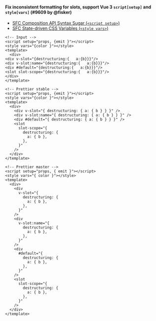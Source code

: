 #### Fix inconsistent formatting for slots, support Vue 3 `script[setup]` and `style[vars]` (#9609 by @fisker)

- [SFC Composition API Syntax Sugar (`<script setup>`)](https://github.com/vuejs/rfcs/blob/sfc-improvements/active-rfcs/0000-sfc-script-setup.md)
- [SFC State-driven CSS Variables (`<style vars>`)](https://github.com/vuejs/rfcs/blob/sfc-improvements/active-rfcs/0000-sfc-style-variables.md)

<!-- prettier-ignore -->
```vue
<!-- Input -->
<script setup="props, {emit }"></script>
<style vars="{color }"></style>
<template>
  <div>
<div v-slot="{destructuring:{   a:{b}}}"/>
<div v-slot:name="{destructuring:{   a:{b}}}"/>
<div #default="{destructuring:{   a:{b}}}"/>
<slot slot-scope="{destructuring:{   a:{b}}}"/>
</div>
</template>

<!-- Prettier stable -->
<script setup="props, {emit }"></script>
<style vars="{color }"></style>
<template>
  <div>
    <div v-slot="{ destructuring: { a: { b } } }" />
    <div v-slot:name="{ destructuring: { a: { b } } }" />
    <div #default="{ destructuring: { a: { b } } }" />
    <slot
      slot-scope="{
        destructuring: {
          a: { b },
        },
      }"
    />
  </div>
</template>

<!-- Prettier master -->
<script setup="props, { emit }"></script>
<style vars="{ color }"></style>
<template>
  <div>
    <div
      v-slot="{
        destructuring: {
          a: { b },
        },
      }"
    />
    <div
      v-slot:name="{
        destructuring: {
          a: { b },
        },
      }"
    />
    <div
      #default="{
        destructuring: {
          a: { b },
        },
      }"
    />
    <slot
      slot-scope="{
        destructuring: {
          a: { b },
        },
      }"
    />
  </div>
</template>
```
